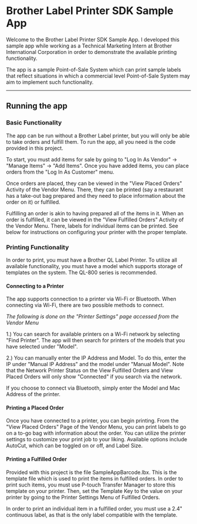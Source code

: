 # Brother Label Printer SDK Sample App
Welcome to the Brother Label Printer SDK Sample App.
I developed this sample app while working as a Technical Marketing Intern at Brother International
Corporation in order to demonstrate the available printing functionality.

The app is a sample Point-of-Sale System which can print sample labels that reflect situations in which
a commercial level Point-of-Sale System may aim to implement such functionality.

---
## Running the app

### Basic Functionality

The app can be run without a Brother Label printer, but you will only be able to take orders and fulfill them.
To run the app, all you need is the code provided in this project.

To start, you must add items for sale by going to "Log In As Vendor" -> "Manage Items" -> "Add Items".
Once you have added items, you can place orders from the "Log In As Customer" menu.

Once orders are placed, they can be viewed in the "View Placed Orders" Activity of the Vendor Menu.
There, they can be printed (say a restaurant has a take-out bag prepared and they need to place
information about the order on it) or fulfilled.

Fulfilling an order is akin to having prepared all of the items in it. When an order is fulfilled,
it can be viewed in the "View Fulfilled Orders" Activity of the Vendor Menu. There, labels for individual
items can be printed. See below for instructions on configuring your printer with the proper template.

### Printing Functionality

In order to print, you must have a Brother QL Label Printer. To utilize all available functionality,
you must have a model which supports storage of templates on the system. The QL-800 series is recommended.

#### Connecting to a Printer

The app supports connection to a printer via Wi-Fi or Bluetooth. When connecting via Wi-Fi, there are
two possible methods to connect.

_The following is done on the "Printer Settings" page accessed from the Vendor Menu_

1.) You can search for available printers on a Wi-Fi network by selecting "Find Printer". The app
will then search for printers of the models that you have selected under "Model".

2.) You can manually enter the IP Address and Model. To do this, enter the IP under "Manual IP Address"
and the model under "Manual Model". Note that the Network Printer Status on the View Fulfilled Orders
and View Placed Orders will only show "Connected" if you search via the network.

If you choose to connect via Bluetooth, simply enter the Model and Mac Address of the printer.

#### Printing a Placed Order

Once you have connected to a printer, you can begin printing. From the "View Placed Orders" Page of the
Vendor Menu, you can print labels to go on a to-go bag with information about the order. You can utilize
the printer settings to customize your print job to your liking. Available options include AutoCut, which
can be toggled on or off, and Label Size.

#### Printing a Fulfilled Order

Provided with this project is the file SampleAppBarcode.lbx. This is the template file which is used to print
the items in fulfilled orders. In order to print such items, you must use P-touch Transfer Manager to
store this template on your printer. Then, set the Template Key to the value on your printer by going to the
Printer Settings Menu of Fulfilled Orders.

In order to print an individual item in a fulfilled order, you must use a 2.4" continuous label, as
that is the only label compatible with the template.